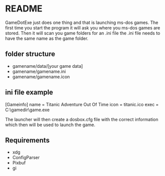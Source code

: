 # README

GameDotExe just does one thing and that is launching ms-dos games.
The first time you start the program it will ask you where you ms-dos games are stored. Then it will scan you game folders for an .ini file the .ini file needs to have the same name as the game folder. 

## folder structure
- gamename/data/[your game data]
- gamename/gamename.ini
- gamename/gamename.icon

## ini file example
[Gameinfo]
name = Titanic Adventure Out Of Time
icon = titanic.ico
exec = C:\gamedir\game.exe

The launcher will then  create a dosbox.cfg file with the correct information which then will be used to launch the game.

## Requirements
- xdg
- ConfigParser
- Pixbuf
- gi

